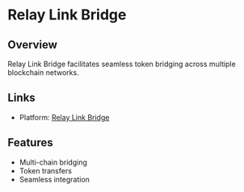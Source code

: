 # Relay Link Bridge

## Overview
Relay Link Bridge facilitates seamless token bridging across multiple blockchain networks.

## Links
- Platform: [Relay Link Bridge](https://relay.link/bridge/zora)

## Features
- Multi-chain bridging
- Token transfers
- Seamless integration 